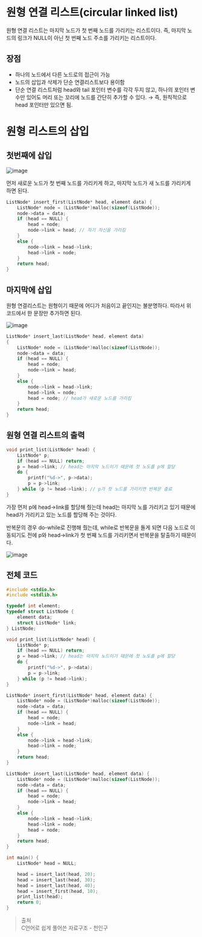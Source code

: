 # 원형 연결 리스트(circular linked list)
원형 연결 리스트는 마지막 노드가 첫 번째 노드를 가리키는 리스트이다. 즉, 마지막 노드의 링크가 NULL이 아닌 첫 번째 노드 주소를 가리키는 리스트이다.

## 장점

- 하나의 노드에서 다른 노드로의 접근이 가능
- 노드의 삽입과 삭제가 단순 연결리스트보다 용이함
- 단순 연결 리스트처럼 head와 tail 포인터 변수를 각각 두지 않고, 하나의 포인터 변수만 있어도 머리 또는 꼬리에 노드를 간단히 추가할 수 있다.
→ 즉, 원칙적으로 head 포인터만 있으면 됨.

# 원형 리스트의 삽입

## 첫번째에 삽입

![image](https://github.com/jwon0523/TIL/assets/50106190/09a560e8-d73f-4c7f-b466-d2c4ab5eab46)


먼저 새로운 노드가 첫 번째 노드를 가리키게 하고, 마지막 노드가 새 노드를 가리키게 하면 된다.

```cpp
ListNode* insert_first(ListNode* head, element data) {
	ListNode* node = (ListNode*)malloc(sizeof(ListNode));
	node->data = data;
	if (head == NULL) {
		head = node;
		node->link = head; // 자기 자신을 가리킴
	}
	else {
		node->link = head->link;
		head->link = node;
	}
	return head;
}
```

## 마지막에 삽입

원형 연결리스트는 원형이기 때문에 어디가 처음이고 끝인지는 불분명하다. 따라서 위 코드에서 한 문장만 추가하면 된다.

![image](https://github.com/jwon0523/TIL/assets/50106190/dfc1ac88-61b5-4e2e-99fb-3762fdddd7ef)


```cpp
ListNode* insert_last(ListNode* head, element data)
{
	ListNode* node = (ListNode*)malloc(sizeof(ListNode));
	node->data = data;
	if (head == NULL) {
		head = node;
		node->link = head;
	}
	else {
		node->link = head->link;
		head->link = node;
		head = node; // head가 새로운 노드를 가리킴
	}
	return head;
}
```

## 원형 연결 리스트의 출력

```cpp
void print_list(ListNode* head) {
	ListNode* p;
	if (head == NULL) return;
	p = head->link; // head는 마지막 노드이기 때문에 첫 노도를 p에 할당
	do {
		printf("%d->", p->data);
		p = p->link;
	} while (p != head->link); // p가 첫 노드를 가리키면 반복문 종료
}

```

가장 먼저 p에 head→link를 할당해 줬는데 head는 마지막 노를 가리키고 있기 때문에 head가 가리키고 있는 노드를 할당해 주는 것이다.

반복문의 경우 do-while로 진행해 줬는데, while로 반복문을 돌게 되면 다음 노드로 이동되기도 전에 p와 head→link가 첫 번째 노드를 가리키면서 반복문을 탈출하기 때문이다.

![image](https://github.com/jwon0523/TIL/assets/50106190/8d47ea65-ff9e-46e7-8708-76277d2073a7)

## 전체 코드

```cpp
#include <stdio.h>
#include <stdlib.h>

typedef int element;
typedef struct ListNode {
	element data;
	struct ListNode* link;
} ListNode;

void print_list(ListNode* head) {
	ListNode* p;
	if (head == NULL) return;
	p = head->link; // head는 마지막 노드이기 때문에 첫 노도를 p에 할당
	do {
		printf("%d->", p->data);
		p = p->link;
	} while (p != head->link);
}

ListNode* insert_first(ListNode* head, element data) {
	ListNode* node = (ListNode*)malloc(sizeof(ListNode));
	node->data = data;
	if (head == NULL) {
		head = node;
		node->link = head;
	}
	else {
		node->link = head->link;
		head->link = node;
	}
	return head;
}

ListNode* insert_last(ListNode* head, element data) {
	ListNode* node = (ListNode*)malloc(sizeof(ListNode));
	node->data = data;
	if (head == NULL) {
		head = node;
		node->link = head;
	}
	else {
		node->link = head->link;
		head->link = node;
		head = node;
	}
	return head;
}

int main() {
	ListNode* head = NULL;

	head = insert_last(head, 20);
	head = insert_last(head, 30);
	head = insert_last(head, 40);
	head = insert_first(head, 10);
	print_list(head);
	return 0;
}
```

> 출처   
C언어로 쉽게 풀어쓴 자료구조 - 천인구
>
